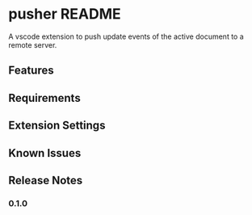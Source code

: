 # pusher README

A vscode extension to push update events of the active document to a remote server.

## Features

## Requirements

## Extension Settings

## Known Issues

## Release Notes

### 0.1.0
